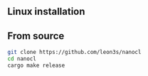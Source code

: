 ## Linux installation

## From source

```sh
git clone https://github.com/leon3s/nanocl
cd nanocl
cargo make release
```
